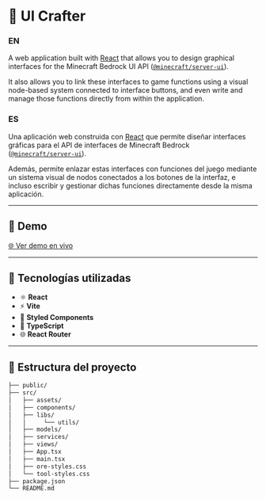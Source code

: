 # 🚀 UI Crafter

### EN

A web application built with [React](https://reactjs.org/) that allows you to design graphical interfaces for the Minecraft Bedrock UI API ([`@minecraft/server-ui`](https://www.npmjs.com/package/@minecraft/server-ui)).

It also allows you to link these interfaces to game functions using a visual node-based system connected to interface buttons, and even write and manage those functions directly from within the application.

### ES

Una aplicación web construida con [React](https://reactjs.org/) que permite diseñar interfaces gráficas para el API de interfaces de Minecraft Bedrock ([`@minecraft/server-ui`](https://www.npmjs.com/package/@minecraft/server-ui)).

Además, permite enlazar estas interfaces con funciones del juego mediante un sistema visual de nodos conectados a los botones de la interfaz, e incluso escribir y gestionar dichas funciones directamente desde la misma aplicación.

---

## 📸 Demo

[🌐 Ver demo en vivo](https://ui-crafter.firebaseapp.com/)

---

## 🧰 Tecnologías utilizadas

- ⚛️ **React**
- ⚡ **Vite**
- 💅 **Styled Components**
- 🧠 **TypeScript**
- 🌐 **React Router**

---

## 📂 Estructura del proyecto

```bash
├── public/
├── src/
│   ├── assets/
│   ├── components/
│   ├── libs/
│   │     └── utils/
│   ├── models/
│   ├── services/
│   ├── views/
│   ├── App.tsx
│   ├── main.tsx
│   ├── ore-styles.css
│   └── tool-styles.css
├── package.json
└── README.md
